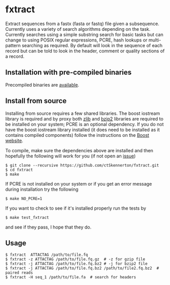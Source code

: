 fxtract
=======

Extract sequences from a fastx (fasta or fastq) file given a
subsequence. Currently uses a variety of search algorithms depending
on the task. Currently searches using a simple substring search for
basic tasks but can change to using POSIX regular expressions, PCRE,
hash lookups or multi-pattern searching as required. By default
will look in the sequence of each record but can be told to look
in the header, comment or quality sections of a record.

## Installation with pre-compiled binaries
Precompiled binaries are [available](https://github.com/ctSkennerton/fxtract/releases).

## Install from source
Installing from source requires a few shared libraries.
The boost iostream library is required and by proxy both [zlib](http://www.zlib.net/)
and [bzip2](http://www.bzip.org/)
libraries are required to be installed on your system; PCRE is an optional dependency.
If you do not have the boost iostream library installed (it does need to be
installed as it contains compiled components) follow the instructions on the
[Boost website](http://www.boost.org/doc/libs/1_55_0/libs/iostreams/doc/index.html).

To compile, make sure the dependencies above are installed and then
hopefully the following will work for you (if not open an
[issue](https://github.com/ctSkennerton/fxtract/issues))
```
$ git clone --recursive https://github.com/ctSkennerton/fxtract.git
$ cd fxtract
$ make
```
If PCRE is not installed on your system or if you get an error message during
installation try the following
```
$ make NO_PCRE=1
```
If you want to check to see if it's installed properly run the tests by
```
$ make test_fxtract
```
and see if they pass, I hope that they do.


Usage
-----

```
$ fxtract  ATTACTAG /path/to/file.fq
$ fxtract -z ATTACTAG /path/to/file.fq.gz  # -z for gzip file
$ fxtract -j ATTACTAG /path/to/file.fq.bz2 # -j for bzip2 file
$ fxtract -j ATTACTAG /path/to/file.fq.bz2 /path/to/file2.fq.bz2  # paired reads
$ fxtract -H seq_1 /path/to/file.fa  # search for headers
```
